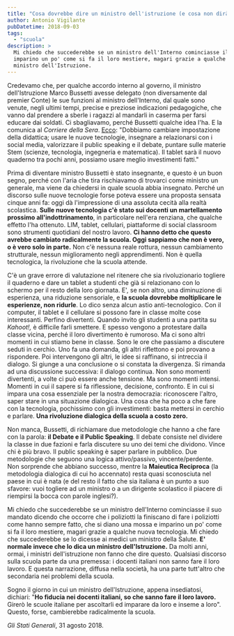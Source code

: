 ```yaml
---
title: "Cosa dovrebbe dire un ministro dell'istruzione (e cosa non dirà)"
author: Antonio Vigilante
pubDatetime: 2018-09-03
tags: 
  - "scuola"
description: >
  Mi chiedo che succederebbe se un ministro dell'Interno cominciasse il suo mandato dicendo che occorre che i poliziotti la finiscano di fare i poliziotti come hanno sempre fatto, che si diano una mossa e 
  imparino un po' come si fa il loro mestiere, magari grazie a qualche nuova tecnologia. Mi chiedo che succederebbe se lo dicesse ai medici un ministro della Salute. E' normale invece che lo dica un 
  ministro dell'Istruzione. 
---
```


Credevamo che, per qualche accordo interno al governo, il ministro dell'Istruzione Marco Bussetti avesse delegato (non diversamente dal premier Conte) le sue funzioni al ministro dell'Interno, dal quale sono venute, negli ultimi tempi, precise e preziose indicazioni pedagogiche, che vanno dal prendere a sberle i ragazzi al mandarli in caserma per farsi educare dai soldati. Ci sbagliavamo, perché Bussetti qualche idea l'ha. E la comunica al _Corriere della Sera_. [Ecco](http://www.flcgil.it/rassegna-stampa/nazionale/bussetti-l-alternanza-scuola-lavoro-non-funziona-dimezzero-le-ore-ecco-come-cambia-la-maturita-2019.flc): "Dobbiamo cambiare impostazione della didattica; usare le nuove tecnologie, insegnare a relazionarsi con i social media, valorizzare il public speaking e il debate, puntare sulle materie Stem (scienze, tecnologia, ingegneria e matematica). Il tablet sarà il nuovo quaderno tra pochi anni, possiamo usare meglio investimenti fatti."

Prima di diventare ministro Bussetti è stato insegnante, e questo è un buon segno, perché con l'aria che tira rischiavamo di trovarci come ministro un generale, ma viene da chiedersi in quale scuola abbia insegnato. Perché un discorso sulle nuove tecnologie forse poteva essere una proposta sensata cinque anni fa: oggi dà l'impressione di una assoluta cecità alla realtà scolastica. **Sulle nuove tecnologia c'è stato sui docenti un martellamento prossimo all'indottrinamento**, in particolare nell'era renziana, che qualche effetto l'ha ottenuto. LIM, tablet, cellulari, piattaforme di social classroom sono strumenti quotidiani del nostro lavoro. **Ci hanno detto che questo avrebbe cambiato radicalmente la scuola. Oggi sappiamo che non è vero, o è vero solo in parte.** Non c'è nessuna reale rottura, nessun cambiamento strutturale, nessun miglioramento negli apprendimenti. Non è quella tecnologica, la rivoluzione che la scuola attende.

C'è un grave errore di valutazione nel ritenere che sia rivoluzionario togliere il quaderno e dare un tablet a studenti che già si relazionano con lo schermo per il resto della loro giornata. E', se non altro, una diminuzione di esperienza, una riduzione sensoriale, e **la scuola dovrebbe moltiplicare le esperienze, non ridurle**. Lo dico senza alcun astio anti-tecnologico. Con il computer, il tablet e il cellulare si possono fare in classe molte cose interessanti. Perfino divertenti. Quando invito gli studenti a una partita su _Kahoot!,_ è difficile farli smettere. E spesso vengono a protestare dalla classe vicina, perché il loro divertimento è rumoroso. Ma ci sono altri momenti in cui stiamo bene in classe. Sono le ore che passiamo a discutere seduti in cerchio. Uno fa una domanda, gli altri riflettono e poi provano a rispondere. Poi intervengono gli altri, le idee si raffinano, si intreccia il dialogo. Si giunge a una conclusione o si constata la divergenza. Si rimanda ad una discussione successiva: il dialogo continua. Non sono momenti divertenti, a volte ci può essere anche tensione. Ma sono momenti intensi. Momenti in cui il sapere si fa riflessione, decisione, confronto. E in cui si impara una cosa essenziale per la nostra democrazia: riconoscere l'altro, saper stare in una situazione dialogica. Una cosa che ha poco a che fare con la tecnologia, pochissimo con gli investimenti: basta mettersi in cerchio e parlare. **Una rivoluzione dialogica della scuola a costo zero.**  

Non manca, Bussetti, di richiamare due metodologie che hanno a che fare con la parola: **il Debate e il Public Speaking**. Il debate consiste nel dividere la classe in due fazioni e farla discutere su uno dei temi che dividono. Vince chi è più bravo. Il public speaking è saper parlare in pubblico. Due metodologie che seguono una logica attivo/passivo, vincente/perdente. Non sorprende che abbiano successo, mentre la **Maieutica Reciproca** (la metodologia dialogica di cui ho accennato) resta quasi sconosciuta nel paese in cui è nata (e del resto il fatto che sia italiana è un punto a suo sfavore: vuoi togliere ad un ministro o a un dirigente scolastico il piacere di riempirsi la bocca con parole inglesi?).

Mi chiedo che succederebbe se un ministro dell'Interno cominciasse il suo mandato dicendo che occorre che i poliziotti la finiscano di fare i poliziotti come hanno sempre fatto, che si diano una mossa e imparino un po' come si fa il loro mestiere, magari grazie a qualche nuova tecnologia. Mi chiedo che succederebbe se lo dicesse ai medici un ministro della Salute. **E' normale invece che lo dica un ministro dell'Istruzione.** Da molti anni, ormai, i ministri dell'istruzione non fanno che dire questo. Qualsiasi discorso sulla scuola parte da una premessa: i docenti italiani non sanno fare il loro lavoro. E questa narrazione, diffusa nella società, ha una parte tutt'altro che secondaria nei problemi della scuola.  

Sogno il giorno in cui un ministro dell'Istruzione, appena insediatosi, dichiari: "**Ho fiducia nei docenti italiani, so che sanno fare il loro lavoro.** Girerò le scuole italiane per ascoltarli ed imparare da loro e inseme a loro". Questo, forse, cambierebbe radicalmente la scuola.

_Gli Stati Generali_, 31 agosto 2018.

